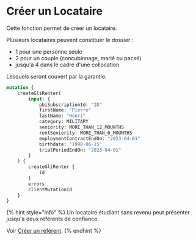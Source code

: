 # Créer un Locataire

Cette fonction permet de créer un locataire.

Plusieurs locataires peuvent constituer le dossier :&#x20;

* 1 pour une personne seule
* 2 pour un couple (concubinnage, marié ou pacsé)
* jusqu'à 4 dans le cadre d'une collocation

Lesquels seront couvert par la garantie.

```graphql
mutation {
    createGliRenter(
        input: {
            pbiSubscriptionId: "ID"
            firstName: "Pierre"
            lastName: "Henri"
            category: MILITARY
            seniority: MORE_THAN_12_MOUNTHS
            rentSeniority: MORE_THAN_6_MOUNTHS
            employmentContractEndOn: "2023-04-01"
            birthdate: "1990-06-15"
            trialPeriodEndOn: "2023-04-01"
        }
    ) { 
        createGliRenter {
            id 
        }
        errors
        clientMutationId
    }
}
```



{% hint style="info" %}
Un locataire étudiant sans revenu peut présenter jusqu'à deux référents de confiance.

Voir [Créer un référent](creer-un-referent.md).
{% endhint %}
